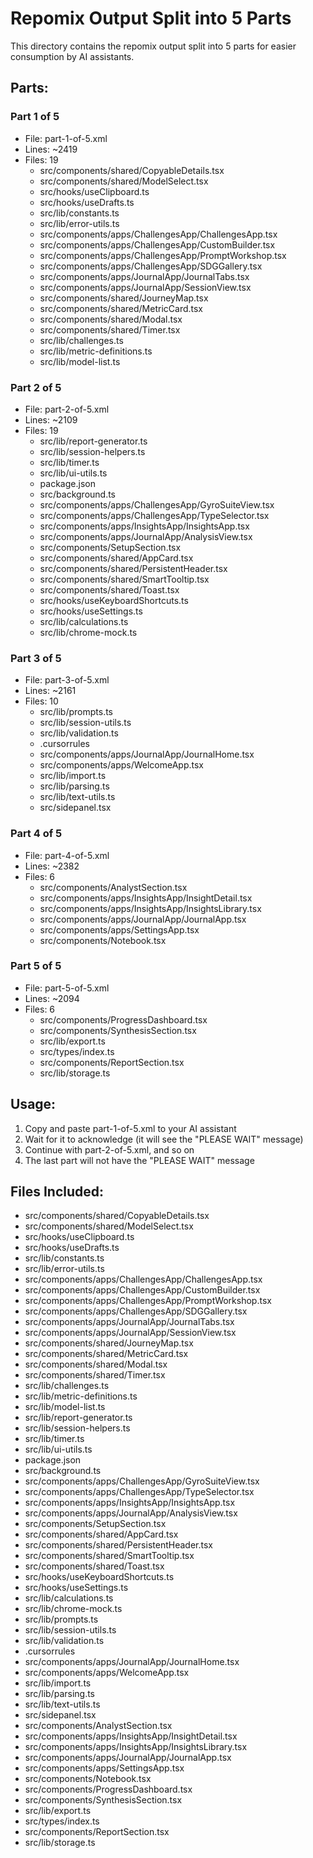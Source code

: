 # Repomix Output Split into 5 Parts

This directory contains the repomix output split into 5 parts for easier consumption by AI assistants.

## Parts:
### Part 1 of 5
- File: part-1-of-5.xml
- Lines: ~2419
- Files: 19
  - src/components/shared/CopyableDetails.tsx
  - src/components/shared/ModelSelect.tsx
  - src/hooks/useClipboard.ts
  - src/hooks/useDrafts.ts
  - src/lib/constants.ts
  - src/lib/error-utils.ts
  - src/components/apps/ChallengesApp/ChallengesApp.tsx
  - src/components/apps/ChallengesApp/CustomBuilder.tsx
  - src/components/apps/ChallengesApp/PromptWorkshop.tsx
  - src/components/apps/ChallengesApp/SDGGallery.tsx
  - src/components/apps/JournalApp/JournalTabs.tsx
  - src/components/apps/JournalApp/SessionView.tsx
  - src/components/shared/JourneyMap.tsx
  - src/components/shared/MetricCard.tsx
  - src/components/shared/Modal.tsx
  - src/components/shared/Timer.tsx
  - src/lib/challenges.ts
  - src/lib/metric-definitions.ts
  - src/lib/model-list.ts

### Part 2 of 5
- File: part-2-of-5.xml
- Lines: ~2109
- Files: 19
  - src/lib/report-generator.ts
  - src/lib/session-helpers.ts
  - src/lib/timer.ts
  - src/lib/ui-utils.ts
  - package.json
  - src/background.ts
  - src/components/apps/ChallengesApp/GyroSuiteView.tsx
  - src/components/apps/ChallengesApp/TypeSelector.tsx
  - src/components/apps/InsightsApp/InsightsApp.tsx
  - src/components/apps/JournalApp/AnalysisView.tsx
  - src/components/SetupSection.tsx
  - src/components/shared/AppCard.tsx
  - src/components/shared/PersistentHeader.tsx
  - src/components/shared/SmartTooltip.tsx
  - src/components/shared/Toast.tsx
  - src/hooks/useKeyboardShortcuts.ts
  - src/hooks/useSettings.ts
  - src/lib/calculations.ts
  - src/lib/chrome-mock.ts

### Part 3 of 5
- File: part-3-of-5.xml
- Lines: ~2161
- Files: 10
  - src/lib/prompts.ts
  - src/lib/session-utils.ts
  - src/lib/validation.ts
  - .cursorrules
  - src/components/apps/JournalApp/JournalHome.tsx
  - src/components/apps/WelcomeApp.tsx
  - src/lib/import.ts
  - src/lib/parsing.ts
  - src/lib/text-utils.ts
  - src/sidepanel.tsx

### Part 4 of 5
- File: part-4-of-5.xml
- Lines: ~2382
- Files: 6
  - src/components/AnalystSection.tsx
  - src/components/apps/InsightsApp/InsightDetail.tsx
  - src/components/apps/InsightsApp/InsightsLibrary.tsx
  - src/components/apps/JournalApp/JournalApp.tsx
  - src/components/apps/SettingsApp.tsx
  - src/components/Notebook.tsx

### Part 5 of 5
- File: part-5-of-5.xml
- Lines: ~2094
- Files: 6
  - src/components/ProgressDashboard.tsx
  - src/components/SynthesisSection.tsx
  - src/lib/export.ts
  - src/types/index.ts
  - src/components/ReportSection.tsx
  - src/lib/storage.ts


## Usage:
1. Copy and paste part-1-of-5.xml to your AI assistant
2. Wait for it to acknowledge (it will see the "PLEASE WAIT" message)
3. Continue with part-2-of-5.xml, and so on
4. The last part will not have the "PLEASE WAIT" message

## Files Included:
- src/components/shared/CopyableDetails.tsx
- src/components/shared/ModelSelect.tsx
- src/hooks/useClipboard.ts
- src/hooks/useDrafts.ts
- src/lib/constants.ts
- src/lib/error-utils.ts
- src/components/apps/ChallengesApp/ChallengesApp.tsx
- src/components/apps/ChallengesApp/CustomBuilder.tsx
- src/components/apps/ChallengesApp/PromptWorkshop.tsx
- src/components/apps/ChallengesApp/SDGGallery.tsx
- src/components/apps/JournalApp/JournalTabs.tsx
- src/components/apps/JournalApp/SessionView.tsx
- src/components/shared/JourneyMap.tsx
- src/components/shared/MetricCard.tsx
- src/components/shared/Modal.tsx
- src/components/shared/Timer.tsx
- src/lib/challenges.ts
- src/lib/metric-definitions.ts
- src/lib/model-list.ts
- src/lib/report-generator.ts
- src/lib/session-helpers.ts
- src/lib/timer.ts
- src/lib/ui-utils.ts
- package.json
- src/background.ts
- src/components/apps/ChallengesApp/GyroSuiteView.tsx
- src/components/apps/ChallengesApp/TypeSelector.tsx
- src/components/apps/InsightsApp/InsightsApp.tsx
- src/components/apps/JournalApp/AnalysisView.tsx
- src/components/SetupSection.tsx
- src/components/shared/AppCard.tsx
- src/components/shared/PersistentHeader.tsx
- src/components/shared/SmartTooltip.tsx
- src/components/shared/Toast.tsx
- src/hooks/useKeyboardShortcuts.ts
- src/hooks/useSettings.ts
- src/lib/calculations.ts
- src/lib/chrome-mock.ts
- src/lib/prompts.ts
- src/lib/session-utils.ts
- src/lib/validation.ts
- .cursorrules
- src/components/apps/JournalApp/JournalHome.tsx
- src/components/apps/WelcomeApp.tsx
- src/lib/import.ts
- src/lib/parsing.ts
- src/lib/text-utils.ts
- src/sidepanel.tsx
- src/components/AnalystSection.tsx
- src/components/apps/InsightsApp/InsightDetail.tsx
- src/components/apps/InsightsApp/InsightsLibrary.tsx
- src/components/apps/JournalApp/JournalApp.tsx
- src/components/apps/SettingsApp.tsx
- src/components/Notebook.tsx
- src/components/ProgressDashboard.tsx
- src/components/SynthesisSection.tsx
- src/lib/export.ts
- src/types/index.ts
- src/components/ReportSection.tsx
- src/lib/storage.ts
